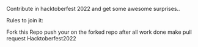 Contribute in hacktoberfest 2022 and get some awesome surprises..

Rules to join it:

Fork this Repo
push your on the forked repo
after all work done make pull request
Hacktoberfest2022
